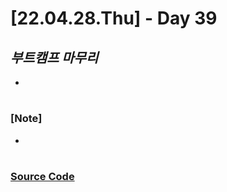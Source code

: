 # [22.04.28.Thu] - Day 39

## _부트캠프 마무리_

-

#

### [Note]

-

#

### [Source Code](https://github.com/ding-co/developer-dignity/tree/main/boot-camp/practice/April/day31)

